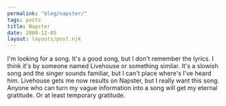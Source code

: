 ```yaml
---
permalink: "blog/napster/"
tags: posts
title: Napster
date: 2000-12-05
layout: layouts/post.njk
---
```


I'm looking for a song. It's a good song, but I don't remember the lyrics. I think it's by someone named Livehouse or something similar. It's a slowish song and the singer sounds familiar, but I can't place where's I've heard him. Livehouse gets me now results on Napster, but I really want this song. Anyone who can turn my vague information into a song will get my eternal gratitude. Or at least temporary gratitude.